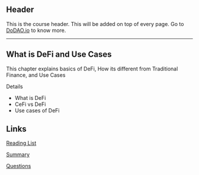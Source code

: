 ## Header
This is the course header. This will be added on top of every page. Go to [DoDAO.io](https://www.dodao.io) to know more.

---

## What is DeFi and Use Cases
 
This chapter explains basics of DeFi, How its different from Traditional Finance, and Use Cases

Details
  * What is DeFi 
  * CeFi vs DeFi
  * Use cases of DeFi


## Links
[Reading List](./../../generated/readings/blockchain_basics.md)

[Summary](./../../generated/summaries/introduction_to_defi.md)

[Questions](./../../generated/questions/blockchain_basics.md)